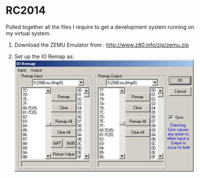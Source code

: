 # RC2014

Pulled together all the files I require to get a development system running on my virtual system.

1. Download the ZEMU Emulator from : http://www.z80.info/zip/zemu.zip

2. Set up the IO Remap as: <img alt="IO Remap" src="./IO Remap.JPG">
